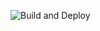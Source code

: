 ![Build and Deploy](https://github.com/JacobRReed/nospoonz-website/workflows/Build%20and%20Deploy/badge.svg?branch=master)